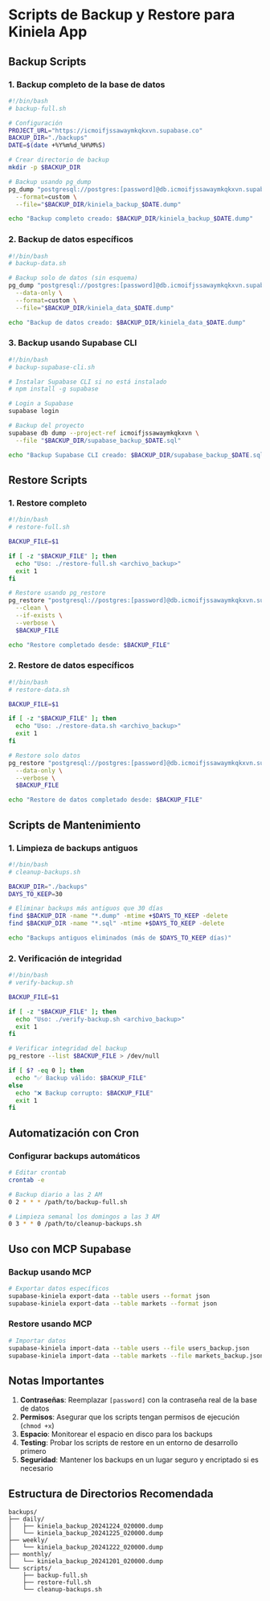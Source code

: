 # Scripts de Backup y Restore para Kiniela App

## Backup Scripts

### 1. Backup completo de la base de datos
```bash
#!/bin/bash
# backup-full.sh

# Configuración
PROJECT_URL="https://icmoifjssawaymkqkxvn.supabase.co"
BACKUP_DIR="./backups"
DATE=$(date +%Y%m%d_%H%M%S)

# Crear directorio de backup
mkdir -p $BACKUP_DIR

# Backup usando pg_dump
pg_dump "postgresql://postgres:[password]@db.icmoifjssawaymkqkxvn.supabase.co:5432/postgres" \
  --format=custom \
  --file="$BACKUP_DIR/kiniela_backup_$DATE.dump"

echo "Backup completo creado: $BACKUP_DIR/kiniela_backup_$DATE.dump"
```

### 2. Backup de datos específicos
```bash
#!/bin/bash
# backup-data.sh

# Backup solo de datos (sin esquema)
pg_dump "postgresql://postgres:[password]@db.icmoifjssawaymkqkxvn.supabase.co:5432/postgres" \
  --data-only \
  --format=custom \
  --file="$BACKUP_DIR/kiniela_data_$DATE.dump"

echo "Backup de datos creado: $BACKUP_DIR/kiniela_data_$DATE.dump"
```

### 3. Backup usando Supabase CLI
```bash
#!/bin/bash
# backup-supabase-cli.sh

# Instalar Supabase CLI si no está instalado
# npm install -g supabase

# Login a Supabase
supabase login

# Backup del proyecto
supabase db dump --project-ref icmoifjssawaymkqkxvn \
  --file "$BACKUP_DIR/supabase_backup_$DATE.sql"

echo "Backup Supabase CLI creado: $BACKUP_DIR/supabase_backup_$DATE.sql"
```

## Restore Scripts

### 1. Restore completo
```bash
#!/bin/bash
# restore-full.sh

BACKUP_FILE=$1

if [ -z "$BACKUP_FILE" ]; then
  echo "Uso: ./restore-full.sh <archivo_backup>"
  exit 1
fi

# Restore usando pg_restore
pg_restore "postgresql://postgres:[password]@db.icmoifjssawaymkqkxvn.supabase.co:5432/postgres" \
  --clean \
  --if-exists \
  --verbose \
  $BACKUP_FILE

echo "Restore completado desde: $BACKUP_FILE"
```

### 2. Restore de datos específicos
```bash
#!/bin/bash
# restore-data.sh

BACKUP_FILE=$1

if [ -z "$BACKUP_FILE" ]; then
  echo "Uso: ./restore-data.sh <archivo_backup>"
  exit 1
fi

# Restore solo datos
pg_restore "postgresql://postgres:[password]@db.icmoifjssawaymkqkxvn.supabase.co:5432/postgres" \
  --data-only \
  --verbose \
  $BACKUP_FILE

echo "Restore de datos completado desde: $BACKUP_FILE"
```

## Scripts de Mantenimiento

### 1. Limpieza de backups antiguos
```bash
#!/bin/bash
# cleanup-backups.sh

BACKUP_DIR="./backups"
DAYS_TO_KEEP=30

# Eliminar backups más antiguos que 30 días
find $BACKUP_DIR -name "*.dump" -mtime +$DAYS_TO_KEEP -delete
find $BACKUP_DIR -name "*.sql" -mtime +$DAYS_TO_KEEP -delete

echo "Backups antiguos eliminados (más de $DAYS_TO_KEEP días)"
```

### 2. Verificación de integridad
```bash
#!/bin/bash
# verify-backup.sh

BACKUP_FILE=$1

if [ -z "$BACKUP_FILE" ]; then
  echo "Uso: ./verify-backup.sh <archivo_backup>"
  exit 1
fi

# Verificar integridad del backup
pg_restore --list $BACKUP_FILE > /dev/null

if [ $? -eq 0 ]; then
  echo "✅ Backup válido: $BACKUP_FILE"
else
  echo "❌ Backup corrupto: $BACKUP_FILE"
  exit 1
fi
```

## Automatización con Cron

### Configurar backups automáticos
```bash
# Editar crontab
crontab -e

# Backup diario a las 2 AM
0 2 * * * /path/to/backup-full.sh

# Limpieza semanal los domingos a las 3 AM
0 3 * * 0 /path/to/cleanup-backups.sh
```

## Uso con MCP Supabase

### Backup usando MCP
```bash
# Exportar datos específicos
supabase-kiniela export-data --table users --format json
supabase-kiniela export-data --table markets --format json
```

### Restore usando MCP
```bash
# Importar datos
supabase-kiniela import-data --table users --file users_backup.json
supabase-kiniela import-data --table markets --file markets_backup.json
```

## Notas Importantes

1. **Contraseñas**: Reemplazar `[password]` con la contraseña real de la base de datos
2. **Permisos**: Asegurar que los scripts tengan permisos de ejecución (`chmod +x`)
3. **Espacio**: Monitorear el espacio en disco para los backups
4. **Testing**: Probar los scripts de restore en un entorno de desarrollo primero
5. **Seguridad**: Mantener los backups en un lugar seguro y encriptado si es necesario

## Estructura de Directorios Recomendada

```
backups/
├── daily/
│   ├── kiniela_backup_20241224_020000.dump
│   └── kiniela_backup_20241225_020000.dump
├── weekly/
│   └── kiniela_backup_20241222_020000.dump
├── monthly/
│   └── kiniela_backup_20241201_020000.dump
└── scripts/
    ├── backup-full.sh
    ├── restore-full.sh
    └── cleanup-backups.sh
```


